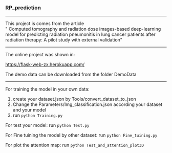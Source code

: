 ### RP_prediction
***
This project is comes from the article <br>
" Computed tomography and radiation dose images-based deep-learning model for predicting radiation pneumonitis in lung cancer patients after radiation therapy: A pilot study with external validation"
***
The online project was shown in:

https://flask-web-zx.herokuapp.com/

The demo data can be downloaded from the folder DemoData
***




For training the model in your own data:
1. create your dataset.json by Tools/convert_dataset_to_json
2. Change the Parameters/Img_classification.json according your dataset and your model
3. run 
```python Training.py```

For test your model:
run
```python Test.py```


For Fine tuining the model by other dataset:
run
```python Fine_tuining.py```

For plot the attention map:
run
```python Test_and_attention_plot3D```
